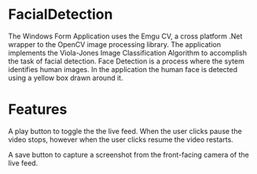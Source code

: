 # FacialDetection
The Windows Form Application uses the Emgu CV, a cross platform .Net wrapper to the OpenCV image processing library. The application  implements the Viola-Jones Image Classification Algorithm to accomplish the task of facial detection. Face Detection is a process where the sytem identifies human images. In the application the human face is detected using a yellow box drawn around it.

# Features
A play button to toggle the the live feed. When the user clicks pause the video stops, however when the user clicks resume the video restarts. 

A save button to capture a screenshot from the front-facing camera of the live feed.

